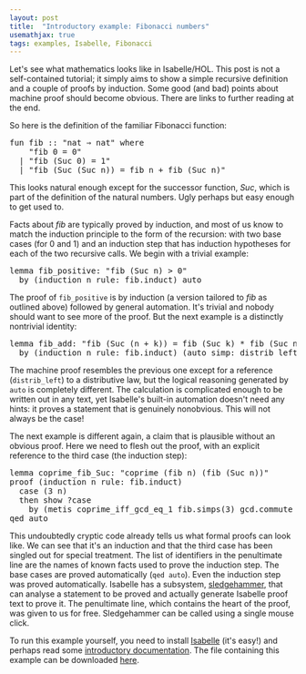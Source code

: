 ```yaml
---
layout: post
title:  "Introductory example: Fibonacci numbers"
usemathjax: true 
tags: examples, Isabelle, Fibonacci
---
```


Let's see what mathematics looks like in Isabelle/HOL.  This post is not a self-contained tutorial; it simply aims to show a simple recursive definition and a couple of proofs by induction. Some good (and bad) points about machine proof should become obvious. There are links to further reading at the end.

So here is the definition of the familiar Fibonacci function:

<pre class="source">
<span class="keyword1"><span class="command">fun</span></span> <span class="entity">fib</span> <span class="main">::</span> <span class="quoted"><span class="quoted">"nat <span class="main">⇒</span> nat"</span></span> <span class="keyword2"><span class="keyword">where</span></span>
    <span class="quoted"><span class="quoted">"<span class="free">fib</span> <span class="main">0</span> <span class="main">=</span> <span class="main">0</span>"</span></span>
  <span class="main">|</span> <span class="quoted"><span class="quoted">"<span class="free">fib</span> <span class="main">(</span>Suc <span class="main">0</span><span class="main">)</span> <span class="main">=</span> <span class="main">1</span>"</span></span>
  <span class="main">|</span> <span class="quoted"><span class="quoted">"<span class="free">fib</span> <span class="main">(</span>Suc <span class="main">(</span>Suc <span class="free"><span class="bound"><span class="entity">n</span></span></span><span class="main">)</span><span class="main">)</span> <span class="main">=</span> <span class="free">fib</span> <span class="free"><span class="bound"><span class="entity">n</span></span></span> <span class="main">+</span> <span class="free">fib</span> <span class="main">(</span>Suc <span class="free"><span class="bound"><span class="entity">n</span></span></span><span class="main">)</span>"</span></span>
</pre>

This looks natural enough except for the successor function, *Suc*, which is part of the definition of the natural numbers. Ugly perhaps but easy enough to get used to.

Facts about *fib* are typically proved by induction, and most of us know to match the induction principle to the form of the recursion: with two base cases (for 0 and 1) and an induction step that has induction hypotheses for each of the two recursive calls. We begin with a trivial example:

<pre class="source">
<span class="keyword1"><span class="command">lemma</span></span> fib_positive<span class="main">:</span> <span class="quoted"><span class="quoted">"fib <span class="main">(</span>Suc <span class="free">n</span><span class="main">)</span> <span class="main">&gt;</span> <span class="main">0</span>"</span></span>
  <span class="keyword1"><span class="command">by</span></span> <span class="main">(</span><span class="operator">induction</span> <span class="quoted"><span class="free">n</span></span> <span class="quasi_keyword">rule</span><span class="main"><span class="main">:</span></span> fib.induct<span class="main">)</span> <span class="operator">auto</span>
</pre>

The proof of `fib_positive` is by induction (a version tailored to *fib* as outlined above) followed by general automation. It's trivial and nobody should want to see more of the proof. But the next example is a distinctly nontrivial identity:

<pre class="source">
<span class="keyword1"><span class="command">lemma</span></span> fib_add<span class="main">:</span> <span class="quoted"><span class="quoted">"fib <span class="main">(</span>Suc <span class="main">(</span><span class="free">n</span> <span class="main">+</span> <span class="free">k</span><span class="main">)</span><span class="main">)</span> <span class="main">=</span> fib <span class="main">(</span>Suc <span class="free">k</span><span class="main">)</span> <span class="main">*</span> fib <span class="main">(</span>Suc <span class="free">n</span><span class="main">)</span> <span class="main">+</span> fib <span class="free">k</span> <span class="main">*</span> fib <span class="free">n</span>"</span></span>
  <span class="keyword1"><span class="command">by</span></span> <span class="main">(</span><span class="operator">induction</span> <span class="quoted"><span class="free">n</span></span> <span class="quasi_keyword">rule</span><span class="main"><span class="main">:</span></span> fib.induct<span class="main">)</span> <span class="main">(</span><span class="operator">auto</span> <span class="quasi_keyword">simp</span><span class="main"><span class="main">:</span></span> distrib_left<span class="main">)</span>
</pre>

The machine proof resembles the previous one except for a reference (`distrib_left`) to a distributive law, but the logical reasoning generated by `auto` is completely different. The calculation is complicated enough to be written out in any text, yet Isabelle's built-in automation doesn't need any hints: it proves a statement that is genuinely nonobvious. This will not always be the case!

The next example is different again, a claim that is plausible without an obvious proof. Here we need to flesh out the proof, with an explicit reference to the third case (the induction step):

<pre class="source">
<span class="keyword1"><span class="command">lemma</span></span> coprime_fib_Suc<span class="main">:</span> <span class="quoted"><span class="quoted">"coprime <span class="main">(</span>fib <span class="free">n</span><span class="main">)</span> <span class="main">(</span>fib <span class="main">(</span>Suc <span class="free">n</span><span class="main">)</span><span class="main">)</span>"</span></span>
<span class="keyword1"><span class="command">proof</span></span> <span class="main">(</span><span class="operator">induction</span> <span class="quoted"><span class="free">n</span></span> <span class="quasi_keyword">rule</span><span class="main"><span class="main">:</span></span> fib.induct<span class="main">)</span>
  <span class="keyword3"><span class="command">case</span></span> <span class="main">(</span>3 <span class="skolem">n</span><span class="main">)</span>
  <span class="keyword1"><span class="command">then</span></span> <span class="keyword3"><span class="command">show</span></span> <span class="var"><span class="quoted"><span class="var">?case</span></span></span>
    <span class="keyword1"><span class="command">by</span></span> <span class="main">(</span><span class="operator">metis</span> coprime_iff_gcd_eq_1 fib.simps<span class="main"><span class="main">(</span></span>3<span class="main"><span class="main">)</span></span> gcd.commute gcd_add1<span class="main">)</span>
<span class="keyword1"><span class="command">qed</span></span> <span class="operator">auto</span>
</pre>

This undoubtedly cryptic code already tells us what formal proofs can look like. We can see that it's an induction and that the third case has been singled out for special treatment. The list of identifiers in the penultimate line are the names of known facts used to prove the induction step. The base cases are proved automatically (`qed auto`). Even the induction step was proved automatically. Isabelle has a subsystem, [sledgehammer](https://isabelle.in.tum.de/dist/doc/sledgehammer.pdf), that can analyse a statement to be proved and actually generate Isabelle proof text to prove it. The penultimate line, which contains the heart of the proof, was given to us for free. Sledgehammer can be called using a single mouse click.

To run this example yourself, you need to install [Isabelle](https://isabelle.in.tum.de/) (it's easy!) and perhaps read some [introductory documentation](https://isabelle.in.tum.de/dist/Isabelle2021/doc/prog-prove.pdf). The file containing this example can be downloaded [here](https://lawrencecpaulson.github.io/Isabelle-Examples/Fibonacci.thy).
